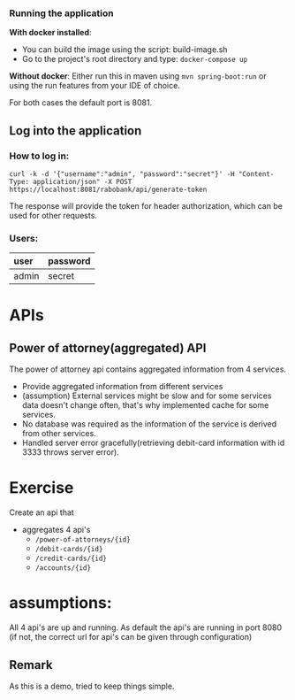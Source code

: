 ### Running the application

**With docker installed**:
- You can build the image using the script: build-image.sh
- Go to the project's root directory and type: ```docker-compose up```

**Without docker**:
Either run this in maven using `mvn spring-boot:run` or using the run features from your IDE of choice.

For both cases the default port is 8081.

## Log into the application

### How to log in:

```curl -k -d '{"username":"admin", "password":"secret"}' -H "Content-Type: application/json" -X POST https://localhost:8081/rabobank/api/generate-token```

The response will provide the token for header authorization, which can be used for other requests.

### Users:
| user          | password      |
|:------------- |:------------- |
| admin         | secret        |

# APIs

## Power of attorney(aggregated) API

The power of attorney api contains aggregated information from 4 services.
- Provide aggregated information from different services
- (assumption) External services might be slow and for some services data doesn't change often, that's why implemented cache for some services.
- No database was required as the information of the service is derived from other services.
- Handled server error gracefully(retrieving debit-card information with id 3333 throws server error).

# Exercise
Create an api that 
  - aggregates 4 api's
      - ```/power-of-attorneys/{id}```
      - ```/debit-cards/{id}```
      - ```/credit-cards/{id}```
      - ```/accounts/{id}```

# assumptions:
All 4 api's are up and running. As default the api's are running in port 8080 (if not, the correct url for api's can be given through configuration)

## Remark
As this is a demo, tried to keep things simple.